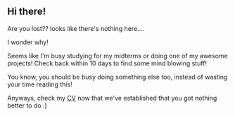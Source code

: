 ## Hi there!

Are you lost?? looks like there's nothing here....

I wonder why!

Seems like I'm busy studying for my midterms or doing one of my awesome projects! Check back within 10 days to find some mind blowing stuff!

You know, you should be busy doing something else too, instead of wasting your time reading this!

Anyways, check my [CV](https://akhijix.github.io/AkhileshJichkarCV.pdf) now that we've established that you got nothing better to do :)
